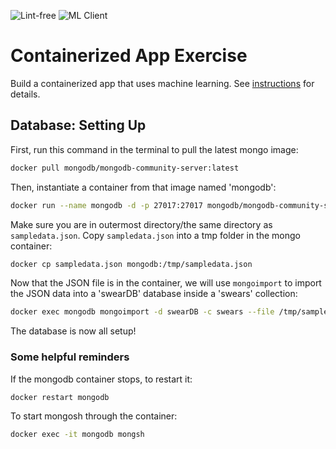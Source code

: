 ![Lint-free](https://github.com/nyu-software-engineering/containerized-app-exercise/actions/workflows/lint.yml/badge.svg)
![ML Client](https://github.com/software-students-fall2024/4-containers-kablam/actions/workflows/ml-tests.yaml/badge.svg)

# Containerized App Exercise

Build a containerized app that uses machine learning. See [instructions](./instructions.md) for details.

## Database: Setting Up

First, run this command in the terminal to pull the latest mongo image:

```bash
docker pull mongodb/mongodb-community-server:latest
```

Then, instantiate a container from that image named 'mongodb':

```bash
docker run --name mongodb -d -p 27017:27017 mongodb/mongodb-community-server:latest
```

Make sure you are in outermost directory/the same directory as `sampledata.json`. Copy `sampledata.json` into a tmp folder in the mongo container:

```bash
docker cp sampledata.json mongodb:/tmp/sampledata.json
```

Now that the JSON file is in the container, we will use `mongoimport` to import the JSON data into a 'swearDB' database inside a 'swears' collection:

```bash
docker exec mongodb mongoimport -d swearDB -c swears --file /tmp/sampledata.json
```

The database is now all setup!

### Some helpful reminders

If the mongodb container stops, to restart it:

```bash
docker restart mongodb
```

To start mongosh through the container:

```bash
docker exec -it mongodb mongsh
```
